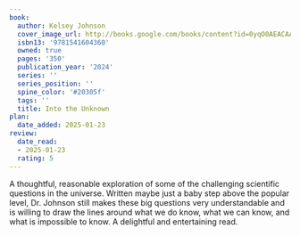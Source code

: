 ```yaml
---
book:
  author: Kelsey Johnson
  cover_image_url: http://books.google.com/books/content?id=0yqO0AEACAAJ&printsec=frontcover&img=1&zoom=1&source=gbs_api
  isbn13: '9781541604360'
  owned: true
  pages: '350'
  publication_year: '2024'
  series: ''
  series_position: ''
  spine_color: '#20305f'
  tags: ''
  title: Into the Unknown
plan:
  date_added: 2025-01-23
review:
  date_read:
  - 2025-01-23
  rating: 5
---
```

A thoughtful, reasonable exploration of some of the challenging scientific questions in the universe. Written maybe just a baby step above the popular level, Dr. Johnson still makes these big questions very understandable and is willing to draw the lines around what we do know, what we can know, and what is impossible to know. A delightful and entertaining read.

